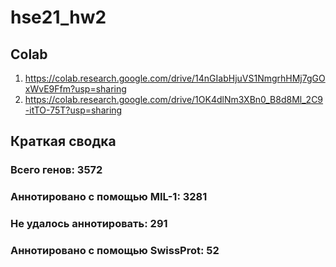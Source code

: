 # hse21_hw2

## Colab
1. https://colab.research.google.com/drive/14nGIabHjuVS1NmgrhHMj7gGOxWvE9Ffm?usp=sharing
2. https://colab.research.google.com/drive/1OK4dlNm3XBn0_B8d8Ml_2C9-itTO-75T?usp=sharing

## Краткая сводка
### Всего генов: 3572 
### Аннотировано с помощью MIL-1: 3281
### Не удалось аннотировать: 291
### Аннотировано с помощью SwissProt: 52
